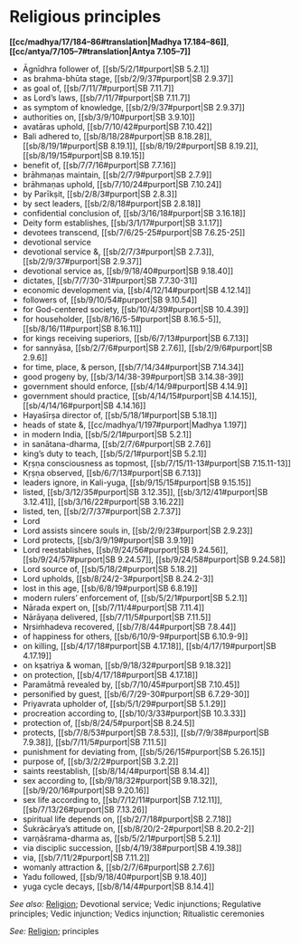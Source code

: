 # Religious principles

**[[cc/madhya/17/184–86#translation|Madhya 17.184–86]]**, **[[cc/antya/7/105–7#translation|Antya 7.105–7]]**

* Āgnīdhra follower of, [[sb/5/2/1#purport|SB 5.2.1]]
* as brahma-bhūta stage, [[sb/2/9/37#purport|SB 2.9.37]]
* as goal of, [[sb/7/11/7#purport|SB 7.11.7]]
* as Lord’s laws, [[sb/7/11/7#purport|SB 7.11.7]]
* as symptom of knowledge, [[sb/2/9/37#purport|SB 2.9.37]]
* authorities on, [[sb/3/9/10#purport|SB 3.9.10]]
* avatāras uphold, [[sb/7/10/42#purport|SB 7.10.42]]
* Bali adhered to, [[sb/8/18/28#purport|SB 8.18.28]], [[sb/8/19/1#purport|SB 8.19.1]], [[sb/8/19/2#purport|SB 8.19.2]], [[sb/8/19/15#purport|SB 8.19.15]]
* benefit of, [[sb/7/7/16#purport|SB 7.7.16]]
* brāhmaṇas maintain, [[sb/2/7/9#purport|SB 2.7.9]]
* brāhmaṇas uphold, [[sb/7/10/24#purport|SB 7.10.24]]
* by Parīkṣit, [[sb/2/8/3#purport|SB 2.8.3]]
* by sect leaders, [[sb/2/8/18#purport|SB 2.8.18]]
* confidential conclusion of, [[sb/3/16/18#purport|SB 3.16.18]]
* Deity form establishes, [[sb/3/1/17#purport|SB 3.1.17]]
* devotees transcend, [[sb/7/6/25-25#purport|SB 7.6.25-25]]
* devotional service
* devotional service &, [[sb/2/7/3#purport|SB 2.7.3]], [[sb/2/9/37#purport|SB 2.9.37]]
* devotional service as, [[sb/9/18/40#purport|SB 9.18.40]]
* dictates, [[sb/7/7/30-31#purport|SB 7.7.30-31]]
* economic development via, [[sb/4/12/14#purport|SB 4.12.14]]
* followers of, [[sb/9/10/54#purport|SB 9.10.54]]
* for God-centered society, [[sb/10/4/39#purport|SB 10.4.39]]
* for householder, [[sb/8/16/5-5#purport|SB 8.16.5-5]], [[sb/8/16/11#purport|SB 8.16.11]]
* for kings receiving superiors, [[sb/6/7/13#purport|SB 6.7.13]]
* for sannyāsa, [[sb/2/7/6#purport|SB 2.7.6]], [[sb/2/9/6#purport|SB 2.9.6]]
* for time, place, & person, [[sb/7/14/34#purport|SB 7.14.34]]
* good progeny by, [[sb/3/14/38-39#purport|SB 3.14.38-39]]
* government should enforce, [[sb/4/14/9#purport|SB 4.14.9]]
* government should practice, [[sb/4/14/15#purport|SB 4.14.15]], [[sb/4/14/16#purport|SB 4.14.16]]
* Hayaśīrṣa director of, [[sb/5/18/1#purport|SB 5.18.1]]
* heads of state &, [[cc/madhya/1/197#purport|Madhya 1.197]]
* in modern India, [[sb/5/2/1#purport|SB 5.2.1]]
* in sanātana-dharma, [[sb/2/7/6#purport|SB 2.7.6]]
* king’s duty to teach, [[sb/5/2/1#purport|SB 5.2.1]]
* Kṛṣṇa consciousness as topmost, [[sb/7/15/11-13#purport|SB 7.15.11-13]]
* Kṛṣṇa observed, [[sb/6/7/13#purport|SB 6.7.13]]
* leaders ignore, in Kali-yuga, [[sb/9/15/15#purport|SB 9.15.15]]
* listed, [[sb/3/12/35#purport|SB 3.12.35]], [[sb/3/12/41#purport|SB 3.12.41]], [[sb/3/16/22#purport|SB 3.16.22]]
* listed, ten, [[sb/2/7/37#purport|SB 2.7.37]]
* Lord
* Lord assists sincere souls in, [[sb/2/9/23#purport|SB 2.9.23]]
* Lord protects, [[sb/3/9/19#purport|SB 3.9.19]]
* Lord reestablishes, [[sb/9/24/56#purport|SB 9.24.56]], [[sb/9/24/57#purport|SB 9.24.57]], [[sb/9/24/58#purport|SB 9.24.58]]
* Lord source of, [[sb/5/18/2#purport|SB 5.18.2]]
* Lord upholds, [[sb/8/24/2-3#purport|SB 8.24.2-3]]
* lost in this age, [[sb/6/8/19#purport|SB 6.8.19]]
* modern rulers’ enforcement of, [[sb/5/2/1#purport|SB 5.2.1]]
* Nārada expert on, [[sb/7/11/4#purport|SB 7.11.4]]
* Nārāyaṇa delivered, [[sb/7/11/5#purport|SB 7.11.5]]
* Nṛsiṁhadeva recovered, [[sb/7/8/44#purport|SB 7.8.44]]
* of happiness for others, [[sb/6/10/9-9#purport|SB 6.10.9-9]]
* on killing, [[sb/4/17/18#purport|SB 4.17.18]], [[sb/4/17/19#purport|SB 4.17.19]]
* on kṣatriya & woman, [[sb/9/18/32#purport|SB 9.18.32]]
* on protection, [[sb/4/17/18#purport|SB 4.17.18]]
* Paramātmā revealed by, [[sb/7/10/45#purport|SB 7.10.45]]
* personified by guest, [[sb/6/7/29-30#purport|SB 6.7.29-30]]
* Priyavrata upholder of, [[sb/5/1/29#purport|SB 5.1.29]]
* procreation according to, [[sb/10/3/33#purport|SB 10.3.33]]
* protection of, [[sb/8/24/5#purport|SB 8.24.5]]
* protects, [[sb/7/8/53#purport|SB 7.8.53]], [[sb/7/9/38#purport|SB 7.9.38]], [[sb/7/11/5#purport|SB 7.11.5]]
* punishment for deviating from, [[sb/5/26/15#purport|SB 5.26.15]]
* purpose of, [[sb/3/2/2#purport|SB 3.2.2]]
* saints reestablish, [[sb/8/14/4#purport|SB 8.14.4]]
* sex according to, [[sb/9/18/32#purport|SB 9.18.32]], [[sb/9/20/16#purport|SB 9.20.16]]
* sex life according to, [[sb/7/12/11#purport|SB 7.12.11]], [[sb/7/13/26#purport|SB 7.13.26]]
* spiritual life depends on, [[sb/2/7/18#purport|SB 2.7.18]]
* Śukrācārya’s attitude on, [[sb/8/20/2-2#purport|SB 8.20.2-2]]
* varṇāśrama-dharma as, [[sb/5/2/1#purport|SB 5.2.1]]
* via disciplic succession, [[sb/4/19/38#purport|SB 4.19.38]]
* via, [[sb/7/11/2#purport|SB 7.11.2]]
* womanly attraction &, [[sb/2/7/6#purport|SB 2.7.6]]
* Yadu followed, [[sb/9/18/40#purport|SB 9.18.40]]
* yuga cycle decays, [[sb/8/14/4#purport|SB 8.14.4]]

*See also:* [Religion](entries/religions.md); Devotional service; Vedic injunctions; Regulative principles; Vedic injunction; Vedics injunction; Ritualistic ceremonies

*See:* [Religion](entries/religions.md); principles
